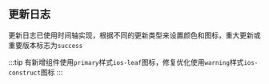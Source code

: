 ## 更新日志

更新日志已使用时间轴实现，根据不同的更新类型来设置颜色和图标，重大更新或重要版本标志为`success`

:::tip
有新增组件使用`primary`样式`ios-leaf`图标，修复优化使用`warning`样式`ios-construct`图标
:::

<template>
<div class="doc-update">
    <b-timeline>
      <b-timeline-item color="primary">
        <b-icon name="ios-leaf" slot="dot" size="20"></b-icon>
        <p class="version">2.3.7</p>
        <p class="time">2019-11-22</p>
        <p class="content">小版本更新，更新文档连接地址</p>
      </b-timeline-item>
      <b-timeline-item color="success">
        <b-icon name="ios-trophy" slot="dot" size="20"></b-icon>
        <p class="version">2.3.5</p>
        <p class="time">2019-11-22</p>
        <p class="content">新增ColorPicker颜色选择组件</p>
        <p class="content">文档新增查询组件搜索下拉框，以便于实现快速搜索组件</p>
        <p class="content">优化级联选择器缝隙问题</p>
        <p class="content">优化选择框组件样式</p>
      </b-timeline-item>
      <b-timeline-item color="primary">
        <b-icon name="ios-leaf" slot="dot" size="20"></b-icon>
        <p class="version">2.3.4</p>
        <p class="time">2019-11-11</p>
        <p class="content">新增一个轮播组件</p>
      </b-timeline-item>
      <b-timeline-item color="primary">
        <b-icon name="ios-leaf" slot="dot" size="20"></b-icon>
        <p class="version">2.3.3</p>
        <p class="time">2019-10-30</p>
        <p class="content">返回顶部滚动组件，支持普通div盒子</p>
      </b-timeline-item>
      <b-timeline-item color="primary">
        <b-icon name="ios-leaf" slot="dot" size="20"></b-icon>
        <p class="version">2.3.2</p>
        <p class="time">2019-10-30</p>
        <p class="content">优化container组件顶部底部宽度配置</p>
        <p class="content">优化样式</p>
      </b-timeline-item>
      <b-timeline-item color="primary">
        <b-icon name="ios-leaf" slot="dot" size="20"></b-icon>
        <p class="version">2.3.1</p>
        <p class="time">2019-10-26</p>
        <p class="content">优化文档和打包配置</p>
        <p class="content">优化工程目录结构</p>
        <p class="content">修复input-number输入框样式</p>
      </b-timeline-item>
      <b-timeline-item color="primary">
        <b-icon name="ios-leaf" slot="dot" size="20"></b-icon>
        <p class="version">2.3.0</p>
        <p class="time">2019-10-26</p>
        <p class="content">重构项目构建工具，重新打包整理文档</p>
        <p class="content">修复部分样式</p>
      </b-timeline-item>
      <b-timeline-item color="primary">
        <b-icon name="ios-leaf" slot="dot" size="20"></b-icon>
        <p class="version">2.1.2</p>
        <p class="time">2019-9-5</p>
        <p class="content">新增图钉固定组件</p>
        <p class="content">新增锚点导航组件</p>
        <p class="content">优化输入框清除图标的垂直居中显示</p>
      </b-timeline-item>
      <b-timeline-item color="primary">
        <b-icon name="ios-leaf" slot="dot" size="20"></b-icon>
        <p class="version">2.1.1</p>
        <p class="time">2019-9-3</p>
        <p class="content">新增级联选择框组件</p>
        <p class="content">更新级联选择表单验证示例</p>
        <p class="content">优化message显示圆角问题</p>
      </b-timeline-item>
      <b-timeline-item color="success">
        <b-icon name="ios-trophy" slot="dot" size="20"></b-icon>
        <p class="version">2.1.0 Full 42 Components</p>
        <p class="time">2019-8-29</p>
        <p class="content">新增上传组件</p>
        <p class="content">新增日期选择组件</p>
        <p class="content">新增时间选择组件</p>
        <p class="content">新增时间轴组件</p>
        <p class="content">实现扩展时间和日期选择器的form表单校验，并编写相应的api</p>
        <p class="content">树结构新增一个'lock-select'属性用于锁定树菜单选中</p>
        <p class="content">重构文档更新日志，采用时间轴形式显示</p>
      </b-timeline-item>
      <b-timeline-item color="warning">
        <b-icon name="ios-construct" slot="dot" size="20"></b-icon>
        <p class="version">2.0.4</p>
        <p class="time">2019-8-26</p>
        <p class="content">修复菜单栏下拉后图标的错位问题</p>
      </b-timeline-item>
      <b-timeline-item color="warning">
        <b-icon name="ios-construct" slot="dot" size="20"></b-icon>
        <p class="version">2.0.3</p>
        <p class="time">2019-8-23</p>
        <p class="content">修复tag标签页的背景颜色为透明</p>
        <p class="content">调整文本输入框禁用样式，调整数字输入框的上下箭头显示</p>
        <p class="content">菜单文档和table文档更新api记录</p>
      </b-timeline-item>
      <b-timeline-item color="primary">
        <b-icon name="ios-paper" slot="dot" size="20"></b-icon>
        <p class="version">2.0.2</p>
        <p class="time">2019-7-27</p>
        <p class="content">更新文档api地址</p>
      </b-timeline-item>
      <b-timeline-item color="warning">
        <b-icon name="ios-construct" slot="dot" size="20"></b-icon>
        <p class="version">2.0.1</p>
        <p class="time">2019-7-25</p>
        <p class="content">修复菜单栏下拉框样式</p>
        <p class="content">修改部分文档说明</p>
      </b-timeline-item>
      <b-timeline-item color="primary">
        <b-icon name="ios-leaf" slot="dot" size="20"></b-icon>
        <p class="version">2.0.0 full edition</p>
        <p class="time">2019-7-25</p>
        <p class="content">新增表格组件</p>
        <p class="content">新增菜单组件</p>
        <p class="content">优化部分样式显示</p>
        <p class="content">优化message扩大显示</p>
      </b-timeline-item>
      <b-timeline-item color="primary">
        <b-icon name="ios-leaf" slot="dot" size="20"></b-icon>
        <p class="version">1.5.0</p>
        <p class="time">2019-7-24</p>
        <p class="content">新增滚动容器组件Container</p>
        <p class="content">新增Dropdown下拉菜单</p>
        <p class="content">新增select下拉选择器</p>
        <p class="content">新增page分页组件</p>
        <p class="content">新增Tree树结构菜单</p>
        <p class="content">优化文档、修复部分样式问题</p>
      </b-timeline-item>
      <b-timeline-item color="warning">
        <b-icon name="ios-construct" slot="dot" size="20"></b-icon>
        <p class="version">1.4.6</p>
        <p class="time">2019-7-14</p>
        <p class="content">添加基础form及校验功能</p>
        <p class="content">优化按钮大小</p>
        <p class="content">优化滚动条，增加一直显示和样式修改。</p>
        <p class="content">优化首屏加载，评分组件样式，form-item面包屑等颜色值</p>
      </b-timeline-item>
      <b-timeline-item color="primary">
        <b-icon name="ios-leaf" slot="dot" size="20"></b-icon>
        <p class="version">1.4.3</p>
        <p class="time">2019-5-9</p>
        <p class="content">新增rate评分组件</p>
        <p class="content">新增单选框组件</p>
        <p class="content">新增多选框组件</p>
        <p class="content">新增开关组件</p>
        <p class="content">新增数字输入组件</p>
        <p class="content">新增tooltip提示组件</p>
        <p class="content">优化左侧组件次序，优化打印输出功能</p>
        <p class="content">优化tooltip样式，优化代码和doc结构</p>
      </b-timeline-item>
      <b-timeline-item color="primary">
        <b-icon name="ios-leaf" slot="dot" size="20"></b-icon>
        <p class="version">1.3.8</p>
        <p class="time">2019-4-30</p>
        <p class="content">新增input基础输入框</p>
        <p class="content">新增面包屑</p>
        <p class="content">新增徽标</p>
        <p class="content">新增全局message提示功能</p>
        <p class="content">新增动态模态框</p>
        <p class="content">新增collapse展开伸缩组件</p>
        <p class="content">新增展开伸缩公共样式</p>
      </b-timeline-item>  
      <b-timeline-item color="primary">
        <b-icon name="ios-leaf" slot="dot" size="20"></b-icon>
        <p class="version">1.3.5</p>
        <p class="time">2019-4-26</p>
        <p class="content">新增tag标签</p>
        <p class="content">新增circle进度环组件</p>
        <p class="content">新增alert组件</p>
        <p class="content">新增progressbar组件</p>
        <p class="content">新增loading组件和loadingBar组件</p>
        <p class="content">修改部分样式bug，添加几个图标资源</p>
        <p class="content">编写内置过渡动画的文档</p>
        <p class="content">修复icon-loading加载动画功能</p>
        <p class="content">加入开原协议</p>
        <p class="content">重构图标来源，重新编写引入图标组件，优化返回顶部组件。</p>
      </b-timeline-item>  
      <b-timeline-item color="warning">
        <b-icon name="ios-construct" slot="dot" size="20"></b-icon>
        <p class="version">1.2.3</p>
        <p class="time">2019-4-22</p>
        <p class="content">微调按钮样式</p>
        <p class="content">修复模态框和抽屉的样式前缀</p>
        <p class="content">抽屉组件添加参数说明，按钮样式调整</p>
      </b-timeline-item>  
      <b-timeline-item color="primary">
        <b-icon name="ios-leaf" slot="dot" size="20"></b-icon>
        <p class="version">1.2.0</p>
        <p class="time">2019-4-22</p>
        <p class="content">新增模态框组件</p>
        <p class="content">新增抽屉组件</p>
        <p class="content">重新布局文档样式</p>
      </b-timeline-item>  
      <b-timeline-item color="danger">
        <b-icon name="ios-leaf" slot="dot" size="20"></b-icon>
        <p class="version">1.0.0</p>
        <p class="time">2019-4-12</p>
        <p class="content">项目初始化，配置实例文档生成</p>
        <p class="content">新增一个按钮组件</p>
        <p class="content">新增一个返回组件</p>
        <p class="content">重构一下样式的引用路径问题</p>
        <p class="content">npm发布，添加源码引用</p>
      </b-timeline-item>  
    </b-timeline>
</div>
</template>
